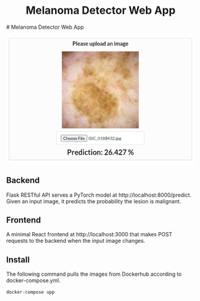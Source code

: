 <h1 align="center">Melanoma Detector Web App</h1>
# Melanoma Detector Web App

![image](melanoma-app.png)

## Backend
Flask RESTful API serves a PyTorch model at http://localhost:8000/predict. Given an input image, it predicts the probability the lesion is malignant.

## Frontend
A minimal React frontend at http://localhost:3000 that makes POST requests to the backend when the input image changes.

## Install
The following command pulls the images from Dockerhub according to docker-compose.yml.
```
docker-compose upp
```
